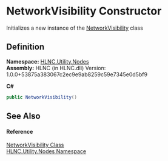 # NetworkVisibility Constructor


Initializes a new instance of the <a href="T_HLNC_Utility_Nodes_NetworkVisibility">NetworkVisibility</a> class



## Definition
**Namespace:** <a href="N_HLNC_Utility_Nodes">HLNC.Utility.Nodes</a>  
**Assembly:** HLNC (in HLNC.dll) Version: 1.0.0+53875a383067c2ec9e9ab8259c59e7345e0d5bf9

**C#**
``` C#
public NetworkVisibility()
```



## See Also


#### Reference
<a href="T_HLNC_Utility_Nodes_NetworkVisibility">NetworkVisibility Class</a>  
<a href="N_HLNC_Utility_Nodes">HLNC.Utility.Nodes Namespace</a>  
